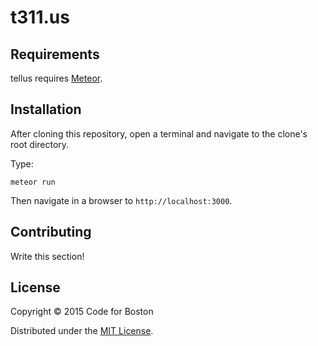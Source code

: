 # t311.us

## Requirements

tellus requires [Meteor](https://www.meteor.com).

## Installation

After cloning this repository, open a terminal and navigate to the
clone's root directory.

Type:

```meteor run```

Then navigate in a browser to `http://localhost:3000`.

## Contributing

Write this section!

## License

Copyright © 2015 Code for Boston

Distributed under the [MIT License](LICENSE).
